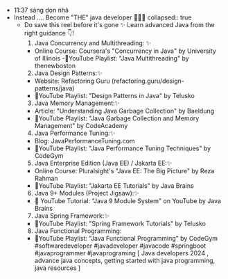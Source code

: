 - 11:37 sáng dọn nhà
- Instead .... Become "THE" java developer 💪🔥🚀
  collapsed:: true
	- Do save this reel before it's gone ✨
	  Learn advanced Java from the right guidance 👇!
	  1. Java Concurrency and Multithreading: ✨
	   - Online Course: Coursera's "Concurrency in Java" by University of Illinois
	   -📍YouTube Playlist: "Java Multithreading" by thenewboston
	  2. Java Design Patterns:✨
	   - Website: Refactoring Guru (refactoring.guru/design-patterns/java)
	   - 📍YouTube Playlist: "Design Patterns in Java" by Telusko
	  3. Java Memory Management:✨
	   - Article: "Understanding Java Garbage Collection" by Baeldung
	   - 📍YouTube Playlist: "Java Garbage Collection and Memory Management" by CodeAcademy
	  4. Java Performance Tuning:✨
	   - Blog: JavaPerformanceTuning.com
	   - 📍YouTube Playlist: "Java Performance Tuning Techniques" by CodeGym
	  5. Java Enterprise Edition (Java EE) / Jakarta EE:✨
	   - Online Course: Pluralsight's "Java EE: The Big Picture" by Reza Rahman
	   - 📍YouTube Playlist: "Jakarta EE Tutorials" by Java Brains
	  6. Java 9+ Modules (Project Jigsaw):✨
	   - 📍 YouTube Tutorial: "Java 9 Module System" on YouTube by Java Brains
	  7. Java Spring Framework:✨
	   - 📍YouTube Playlist: "Spring Framework Tutorials" by Telusko
	  8. Java Functional Programming:
	   - 📍YouTube Playlist: "Java Functional Programming" by CodeGym
	  #softwaredeveloper #javadeveloper #javacode #springboot  #javaprogrammer #javaprograming
	  [ Java developers 2024 , advance java concepts, getting started with java programming, java resources ]
